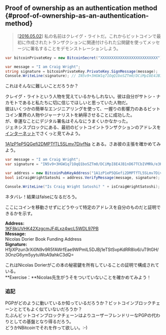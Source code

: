 ## Proof of ownership as an authentication method {#proof-of-ownership-as-an-authentication-method}

> \[[2016.05.02](https://www.youtube.com/watch?v=dZNtbAFnr-0)\] 私の名前はクレイグ・ライトだ。これからビットコインで最初に作成されたトランザクションに関連付けられた公開鍵を使ってメッセージに署名することをデモンストレーションしよう。

```cs
var bitcoinPrivateKey = new BitcoinSecret("XXXXXXXXXXXXXXXXXXXXXXXXXX");

var message = "I am Craig Wright";
string signature = bitcoinPrivateKey.PrivateKey.SignMessage(message);
Console.WriteLine(signature); // IN5v9+3HGW1q71OqQ1boSZTm0/DCiMpI8E4JB1nD67TCbIVMRk/e3KrTT9GvOuu3NGN0w8R2lWOV2cxnBp+Of8c=
```

これはそんなに難しいことだろうか？

クレイグ・ライトという人物を覚えているかもしれない。彼は自分がサトシ・ナカモトであると私たちに切に信じでほしいと思っていた人物だ。  
彼はいくつかの簡単なエンジニアリングを使って、一握りの影響力のあるビットコイン業界の人物やジャーナリストを納得させることに成功した。  
が、幸運なことにデジタル署名はそんなにうまくいかなかった。  
ジェネシスブロックにある、最初のビットコイントランザクションのアドレスを[インターネット](https://en.bitcoin.it/wiki/Genesis_block)でさくっと見てみよう。

[1A1zP1eP5QGefi2DMPTfTL5SLmv7DivfNa](https://blockchain.info/address/1A1zP1eP5QGefi2DMPTfTL5SLmv7DivfNa) とある。さあ彼の主張を確かめてみよう。

```cs
var message = "I am Craig Wright";
var signature = "IN5v9+3HGW1q71OqQ1boSZTm0/DCiMpI8E4JB1nD67TCbIVMRk/e3KrTT9GvOuu3NGN0w8R2lWOV2cxnBp+Of8c=";

var address = new BitcoinPubKeyAddress("1A1zP1eP5QGefi2DMPTfTL5SLmv7DivfNa");
bool isCraigWrightSatoshi = address.VerifyMessage(message, signature);

Console.WriteLine("Is Craig Wright Satoshi? " + isCraigWrightSatoshi);
```

ネタバレ！結果はfalseになるだろう。

ここにコインを移動させずにどうやって特定のアドレスを自分のものだと証明できるかを示す。

**Address:**  
[1KF8kUVHK42XzgcmJF4Lxz4wcL5WDL97PB](https://blockchain.info/address/1KF8kUVHK42XzgcmJF4Lxz4wcL5WDL97PB)  
**Message:**  
Nicolas Dorier Book Funding Address  
**Signature:**  
H1jiXPzun3rXi0N9v9R5fAWrfEae9WPmlL5DJBj1eTStSvpKdRR8Io6/uT9tGH/3OnzG6ym5yytuWoA9ahkC3dQ=

これはNicolas Dorierがこの本の秘密鍵を所有していることの証明で構成されている。  
**Exercise：**Nicolas先生がうそをついていないことを確かめてみよう！

### 追記

PGPがどのように動いているか知っているだろうか？ビットコインブロックチェーンととてもよく似ていないだろうか？  
たぶんビットコインブロックチェーンはよりユーザーフレンドリーなPGPの代わりとしての基盤となり得るだろう。  
どうかNBitcoinでそれを作って欲しい。:-\)

